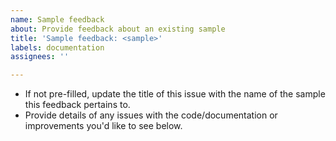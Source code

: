 ```yaml
---
name: Sample feedback
about: Provide feedback about an existing sample
title: 'Sample feedback: <sample>'
labels: documentation
assignees: ''

---
```


* If not pre-filled, update the title of this issue with the name of the sample this feedback pertains to.
* Provide details of any issues with the code/documentation or improvements you'd like to see below.
